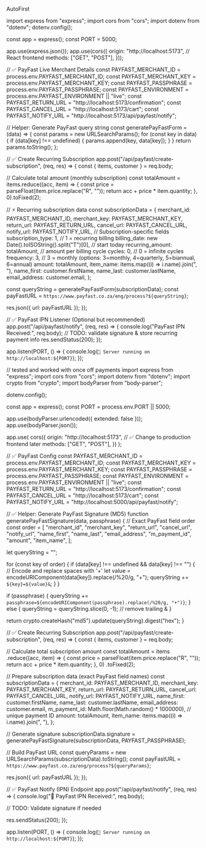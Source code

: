 AutoFirst


import express from "express";
import cors from "cors";
import dotenv from "dotenv";
dotenv.config();

const app = express();
const PORT = 5000;

app.use(express.json());
app.use(cors({
  origin: "http://localhost:5173", // React frontend
  methods: ["GET", "POST"],
}));

// ✅ PayFast Live Merchant Details
const PAYFAST_MERCHANT_ID = process.env.PAYFAST_MERCHANT_ID;
const PAYFAST_MERCHANT_KEY = process.env.PAYFAST_MERCHANT_KEY;
const PAYFAST_PASSPHRASE = process.env.PAYFAST_PASSPHRASE;
const PAYFAST_ENVIRONMENT = process.env.PAYFAST_ENVIRONMENT || "live";
const PAYFAST_RETURN_URL = "http://localhost:5173/confirmation";
const PAYFAST_CANCEL_URL = "http://localhost:5173/cart";
const PAYFAST_NOTIFY_URL = "http://localhost:5173/api/payfast/notify";

// Helper: Generate PayFast query string
const generatePayFastForm = (data) => {
  const params = new URLSearchParams();
  for (const key in data) {
    if (data[key] !== undefined) {
      params.append(key, data[key]);
    }
  }
  return params.toString();
};

// ✅ Create Recurring Subscription
app.post("/api/payfast/create-subscription", (req, res) => {
  const { items, customer } = req.body;

  // Calculate total amount (monthly subscription)
  const totalAmount = items.reduce((acc, item) => {
    const price = parseFloat(item.price.replace("R", ""));
    return acc + price * item.quantity;
  }, 0).toFixed(2);

  // ⚡ Recurring subscription data
  const subscriptionData = {
    merchant_id: PAYFAST_MERCHANT_ID,
    merchant_key: PAYFAST_MERCHANT_KEY,
    return_url: PAYFAST_RETURN_URL,
    cancel_url: PAYFAST_CANCEL_URL,
    notify_url: PAYFAST_NOTIFY_URL,
    // Subscription-specific fields
    subscription_type: 1, // 1 = recurring billing
    billing_date: new Date().toISOString().split("T")[0], // start today
    recurring_amount: totalAmount, // amount per billing cycle
    cycles: 0, // 0 = infinite cycles
    frequency: 3, // 3 = monthly (options: 3=monthly, 4=quarterly, 5=biannual, 6=annual)
    amount: totalAmount,
    item_name: items.map((i) => i.name).join(", "),
    name_first: customer.firstName,
    name_last: customer.lastName,
    email_address: customer.email,
  };

  const queryString = generatePayFastForm(subscriptionData);
  const payFastURL = `https://www.payfast.co.za/eng/process?${queryString}`;

  res.json({ url: payFastURL });
});

// ✅ PayFast IPN Listener (Optional but recommended)
app.post("/api/payfast/notify", (req, res) => {
  console.log("PayFast IPN Received:", req.body);
  // TODO: validate signature & store recurring payment info
  res.sendStatus(200);
});

app.listen(PORT, () => {
  console.log(`🚀 Server running on http://localhost:${PORT}`);
});



// tested and worked with once off payments 
import express from "express";
import cors from "cors";
import dotenv from "dotenv";
import crypto from "crypto";
import bodyParser from "body-parser";

dotenv.config();

const app = express();
const PORT = process.env.PORT || 5000;

app.use(bodyParser.urlencoded({ extended: false }));
app.use(bodyParser.json());

app.use(
  cors({
    origin: "http://localhost:5173", // ✅ Change to production frontend later
    methods: ["GET", "POST"],
  })
);

// ✅ PayFast Config
const PAYFAST_MERCHANT_ID = process.env.PAYFAST_MERCHANT_ID;
const PAYFAST_MERCHANT_KEY = process.env.PAYFAST_MERCHANT_KEY;
const PAYFAST_PASSPHRASE = process.env.PAYFAST_PASSPHRASE;
const PAYFAST_ENVIRONMENT = process.env.PAYFAST_ENVIRONMENT || "live";
const PAYFAST_RETURN_URL = "http://localhost:5173/confirmation";
const PAYFAST_CANCEL_URL = "http://localhost:5173/cart";
const PAYFAST_NOTIFY_URL = "http://localhost:5000/api/payfast/notify";

// ✅ Helper: Generate PayFast Signature (MD5)
function generatePayFastSignature(data, passphrase) {
  // Exact PayFast field order
  const order = [
    "merchant_id",
    "merchant_key",
    "return_url",
    "cancel_url",
    "notify_url",
    "name_first",
    "name_last",
    "email_address",
    "m_payment_id",
    "amount",
    "item_name",
  ];

  let queryString = "";

  for (const key of order) {
    if (data[key] !== undefined && data[key] !== "") {
      // Encode and replace spaces with '+'
      let value = encodeURIComponent(data[key]).replace(/%20/g, "+");
      queryString += `${key}=${value}&`;
    }
  }

  if (passphrase) {
    queryString += `passphrase=${encodeURIComponent(passphrase).replace(/%20/g, "+")}`;
  } else {
    queryString = queryString.slice(0, -1); // remove trailing &
  }

  return crypto.createHash("md5").update(queryString).digest("hex");
}

// ✅ Create Recurring Subscription
app.post("/api/payfast/create-subscription", (req, res) => {
  const { items, customer } = req.body;

  // Calculate total subscription amount
  const totalAmount = items
    .reduce((acc, item) => {
      const price = parseFloat(item.price.replace("R", ""));
      return acc + price * item.quantity;
    }, 0)
    .toFixed(2);

  // Prepare subscription data (exact PayFast field names)
  const subscriptionData = {
    merchant_id: PAYFAST_MERCHANT_ID,
    merchant_key: PAYFAST_MERCHANT_KEY,
    return_url: PAYFAST_RETURN_URL,
    cancel_url: PAYFAST_CANCEL_URL,
    notify_url: PAYFAST_NOTIFY_URL,
    name_first: customer.firstName,
    name_last: customer.lastName,
    email_address: customer.email,
    m_payment_id: Math.floor(Math.random() * 1000000), // unique payment ID
    amount: totalAmount,
    item_name: items.map((i) => i.name).join(", "),
  };

  // Generate signature
  subscriptionData.signature = generatePayFastSignature(subscriptionData, PAYFAST_PASSPHRASE);

  // Build PayFast URL
  const queryParams = new URLSearchParams(subscriptionData).toString();
  const payFastURL = `https://www.payfast.co.za/eng/process?${queryParams}`;

  res.json({ url: payFastURL });
});

// ✅ PayFast Notify (IPN) Endpoint
app.post("/api/payfast/notify", (req, res) => {
  console.log("🔔 PayFast IPN Received:", req.body);

  // TODO: Validate signature if needed

  res.sendStatus(200);
});

app.listen(PORT, () => {
  console.log(`🚀 Server running on http://localhost:${PORT}`);
});

